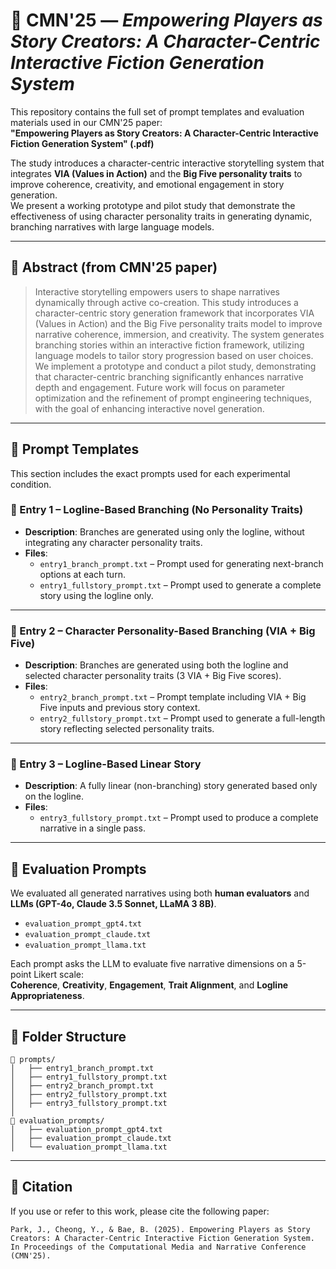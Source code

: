 # 📘 CMN'25 — *Empowering Players as Story Creators: A Character-Centric Interactive Fiction Generation System*

This repository contains the full set of prompt templates and evaluation materials used in our CMN'25 paper:  
**"Empowering Players as Story Creators: A Character-Centric Interactive Fiction Generation System" (.pdf)**

The study introduces a character-centric interactive storytelling system that integrates **VIA (Values in Action)** and the **Big Five personality traits** to improve coherence, creativity, and emotional engagement in story generation.  
We present a working prototype and pilot study that demonstrate the effectiveness of using character personality traits in generating dynamic, branching narratives with large language models.

---

## 🧩 Abstract (from CMN'25 paper)

> Interactive storytelling empowers users to shape narratives dynamically through active co-creation. This study introduces a character-centric story generation framework that incorporates VIA (Values in Action) and the Big Five personality traits model to improve narrative coherence, immersion, and creativity. The system generates branching stories within an interactive fiction framework, utilizing language models to tailor story progression based on user choices. We implement a prototype and conduct a pilot study, demonstrating that character-centric branching significantly enhances narrative depth and engagement. Future work will focus on parameter optimization and the refinement of prompt engineering techniques, with the goal of enhancing interactive novel generation.

---

## 🧾 Prompt Templates

This section includes the exact prompts used for each experimental condition.

### 🔹 Entry 1 – **Logline-Based Branching (No Personality Traits)**
- **Description**: Branches are generated using only the logline, without integrating any character personality traits.
- **Files**:
  - `entry1_branch_prompt.txt` – Prompt used for generating next-branch options at each turn.
  - `entry1_fullstory_prompt.txt` – Prompt used to generate a complete story using the logline only.

---

### 🔹 Entry 2 – **Character Personality-Based Branching (VIA + Big Five)**
- **Description**: Branches are generated using both the logline and selected character personality traits (3 VIA + Big Five scores).
- **Files**:
  - `entry2_branch_prompt.txt` – Prompt template including VIA + Big Five inputs and previous story context.
  - `entry2_fullstory_prompt.txt` – Prompt used to generate a full-length story reflecting selected personality traits.

---

### 🔹 Entry 3 – **Logline-Based Linear Story**
- **Description**: A fully linear (non-branching) story generated based only on the logline.
- **Files**:
  - `entry3_fullstory_prompt.txt` – Prompt used to produce a complete narrative in a single pass.

---

## 🧪 Evaluation Prompts

We evaluated all generated narratives using both **human evaluators** and **LLMs (GPT-4o, Claude 3.5 Sonnet, LLaMA 3 8B)**.

- `evaluation_prompt_gpt4.txt`  
- `evaluation_prompt_claude.txt`  
- `evaluation_prompt_llama.txt`  

Each prompt asks the LLM to evaluate five narrative dimensions on a 5-point Likert scale:  
**Coherence**, **Creativity**, **Engagement**, **Trait Alignment**, and **Logline Appropriateness**.

---

## 📁 Folder Structure

```plaintext
📁 prompts/
│   ├── entry1_branch_prompt.txt
│   ├── entry1_fullstory_prompt.txt
│   ├── entry2_branch_prompt.txt
│   ├── entry2_fullstory_prompt.txt
│   ├── entry3_fullstory_prompt.txt
│
📁 evaluation_prompts/
│   ├── evaluation_prompt_gpt4.txt
│   ├── evaluation_prompt_claude.txt
│   └── evaluation_prompt_llama.txt
```

---

## 📌 Citation

If you use or refer to this work, please cite the following paper:

```
Park, J., Cheong, Y., & Bae, B. (2025). Empowering Players as Story Creators: A Character-Centric Interactive Fiction Generation System. In Proceedings of the Computational Media and Narrative Conference (CMN'25).
```
